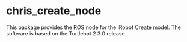 chris_create_node
======

This package provides the ROS node for the iRobot Create model.  The software is based on the Turtlebot 2.3.0 release




